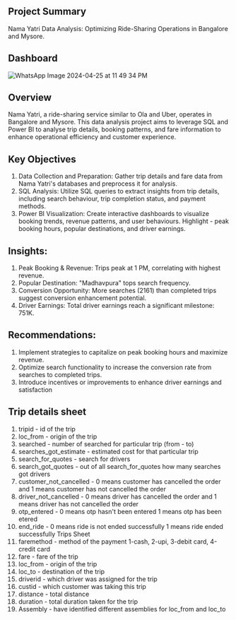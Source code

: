 ## Project Summary 
Nama Yatri Data Analysis: Optimizing Ride-Sharing Operations in Bangalore and Mysore.

## Dashboard

![WhatsApp Image 2024-04-25 at 11 49 34 PM](https://github.com/Anukriti204/Nama_Yatri_Data_Analysis/assets/159823977/aac4b2fb-6cb5-456f-9528-7a0bb6d2ca2f)
  
## Overview
Nama Yatri, a ride-sharing service similar to Ola and Uber, operates in Bangalore and Mysore. This data analysis project aims to leverage SQL and Power BI to analyse trip details, booking patterns, and fare information to enhance operational efficiency and customer experience.

## Key Objectives  
1. Data Collection and Preparation: Gather trip details and fare data from Nama Yatri's databases and preprocess it for analysis.
2. SQL Analysis: Utilize SQL queries to extract insights from trip details, including search behaviour, trip completion status, and payment methods.
3. Power BI Visualization: Create interactive dashboards to visualize booking trends, revenue patterns, and user behaviours. Highlight - peak booking hours, popular destinations, and driver earnings.

## Insights: 
1. Peak Booking & Revenue: Trips peak at 1 PM, correlating with highest revenue.
2. Popular Destination: "Madhavpura" tops search frequency.
3. Conversion Opportunity: More searches (2161) than completed trips suggest conversion enhancement potential.
4. Driver Earnings: Total driver earnings reach a significant milestone: 751K.

## Recommendations: 
1. Implement strategies to capitalize on peak booking hours and maximize revenue.
2. Optimize search functionality to increase the conversion rate from searches to completed trips.
3. Introduce incentives or improvements to enhance driver earnings and satisfaction

## Trip details sheet
1. tripid - id of the trip
2. loc_from - origin of the trip
3. searched - number of searched for particular trip (from - to)
4. searches_got_estimate - estimated cost for that particular trip
5. search_for_quotes - search for drivers
6. search_got_quotes - out of all search_for_quotes how many searches got drivers
7. customer_not_cancelled - 0 means customer has cancelled the order and 1 means customer has not cancelled the order
8. driver_not_cancelled - 0 means driver has cancelled the order and 1 means driver has not cancelled the order
9. otp_entered - 0 means otp hasn't been entered 1 means otp has been etered
10. end_ride - 0 means ride is not ended successfully 1 means ride ended successfully
Trips Sheet
11. faremethod - method of the payment 1-cash, 2-upi, 3-debit card, 4-credit card
12. fare - fare of the trip
13. loc_from - origin of the trip
14. loc_to - destination of the trip
15. driverid - which driver was assigned for the trip
16. custid - which customer was taking this trip
17. distance - total distance
18. duration - total duration taken for the trip
19. Assembly - have identified different assemblies for loc_from and loc_to
